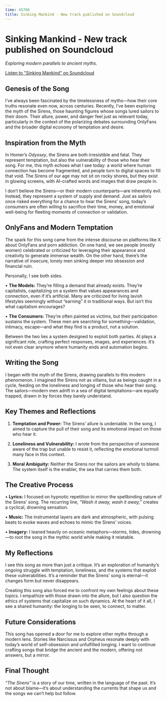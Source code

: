 ```yaml
---
time: 45766
title: Sinking Mankind - New track published on Soundcloud
---
```


# Sinking Mankind - New track published on Soundcloud

*Exploring modern parallels to ancient myths.*

[Listen to "Sinking Mankind" on Soundcloud](https://soundcloud.com/asbjborg/sinking-mankind)

## Genesis of the Song

I’ve always been fascinated by the timelessness of myths—how their core truths resonate even now, across centuries. Recently, I’ve been exploring the myth of the Sirens, those haunting figures whose songs lured sailors to their doom. Their allure, power, and danger feel just as relevant today, particularly in the context of the polarizing debates surrounding OnlyFans and the broader digital economy of temptation and desire.

## Inspiration from the Myth

In Homer’s _Odyssey_, the Sirens are both irresistible and fatal. They represent temptation, but also the vulnerability of those who hear their song. For me, this myth echoes what I see today: a world where human connection has become fragmented, and people turn to digital spaces to fill that void. The Sirens of our age may not sit on rocky shores, but they exist in glowing screens, with AI-crafted words and images that draw people in.

I don’t believe the Sirens—or their modern counterparts—are inherently evil. Instead, they represent a system of supply and demand. Just as sailors once risked everything for a chance to hear the Sirens’ song, today’s consumers are often willing to sacrifice their time, money, and emotional well-being for fleeting moments of connection or validation.

## OnlyFans and Modern Temptation

The spark for this song came from the intense discourse on platforms like X about OnlyFans and porn addiction. On one hand, we see people (mostly women) celebrated or criticized for leveraging their appearance and creativity to generate immense wealth. On the other hand, there’s the narrative of insecure, lonely men sinking deeper into obsession and financial ruin.

Personally, I see both sides.

• **The Models:** They’re filling a demand that already exists. They’re capitalists, capitalizing on a system that values appearances and connection, even if it’s artificial. Many are criticized for living lavish lifestyles seemingly without “earning” it in traditional ways. But isn’t this what capitalism encourages?

• **The Consumers:** They’re often painted as victims, but their participation sustains the system. These men are searching for something—validation, intimacy, escape—and what they find is a product, not a solution.

Between the two lies a system designed to exploit both parties. AI plays a significant role, crafting perfect responses, images, and experiences. It’s not even clear anymore where humanity ends and automation begins.

## Writing the Song

I began with the myth of the Sirens, drawing parallels to this modern phenomenon. I imagined the Sirens not as villains, but as beings caught in a cycle, feeding on the loneliness and longing of those who hear their song. The sailors—modern men adrift in a sea of digital temptations—are equally trapped, drawn in by forces they barely understand.

## Key Themes and Reflections

1. **Temptation and Power:** The Sirens’ allure is undeniable. In the song, I aimed to capture the pull of their song and its emotional impact on those who hear it.

2. **Loneliness and Vulnerability:** I wrote from the perspective of someone aware of the trap but unable to resist it, reflecting the emotional turmoil many face in this context.

3. **Moral Ambiguity:** Neither the Sirens nor the sailors are wholly to blame. The system itself is the enabler, the sea that carries them both.

## The Creative Process

• **Lyrics:** I focused on hypnotic repetition to mirror the spellbinding nature of the Sirens’ song. The recurring line, _“Wash it away, wash it away,”_ creates a cyclical, drowning sensation.

• **Music:** The instrumental layers are dark and atmospheric, with pulsing beats to evoke waves and echoes to mimic the Sirens’ voices.

• **Imagery:** I leaned heavily on oceanic metaphors—storms, tides, drowning—to root the song in the mythic world while making it relatable.

## My Reflections

I see this song as more than just a critique. It’s an exploration of humanity’s ongoing struggle with temptation, loneliness, and the systems that exploit these vulnerabilities. It’s a reminder that the Sirens’ song is eternal—it changes form but never disappears.

Creating this song also forced me to confront my own feelings about these topics. I empathize with those drawn into the allure, but I also question the ethics of systems that capitalize on such dynamics. At the heart of it all, I see a shared humanity: the longing to be seen, to connect, to matter.

## Future Considerations

This song has opened a door for me to explore other myths through a modern lens. Stories like Narcissus and Orpheus resonate deeply with today’s world of self-obsession and unfulfilled longing. I want to continue crafting songs that bridge the ancient and the modern, offering not answers, but a mirror.

## Final Thought

_“The Sirens”_ is a story of our time, written in the language of the past. It’s not about blame—it’s about understanding the currents that shape us and the songs we can’t help but follow.